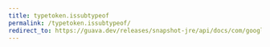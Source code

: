 ```yaml
---
title: typetoken.issubtypeof
permalink: /typetoken.issubtypeof/
redirect_to: https://guava.dev/releases/snapshot-jre/api/docs/com/google/common/reflect/TypeToken.html#isSubtypeOf-java.lang.reflect.Type-
---
```

